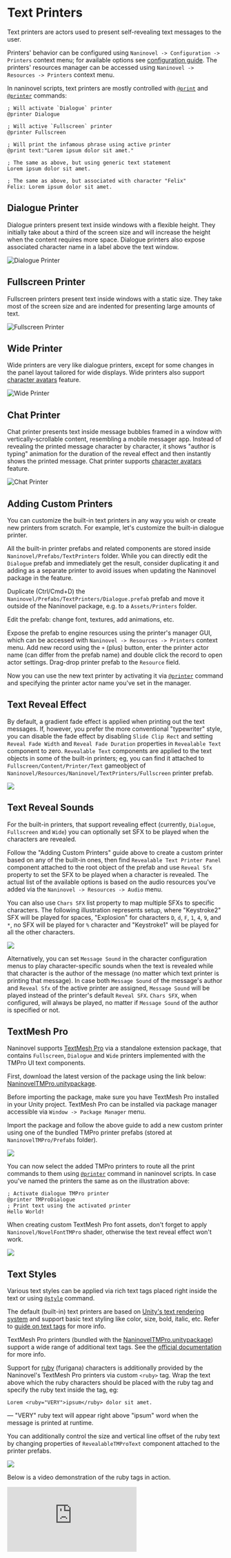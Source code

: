 # Text Printers

Text printers are actors used to present self-revealing text messages to the user. 

Printers' behavior can be configured using `Naninovel -> Configuration -> Printers` context menu; for available options see [configuration guide](/guide/configuration.md#printers). The printers' resources manager can be accessed using `Naninovel -> Resources -> Printers` context menu.

In naninovel scripts, text printers are mostly controlled with [`@print`](/api/#print) and [`@printer`](/api/#printer) commands:

```
; Will activate `Dialogue` printer
@printer Dialogue

; Will active `Fullscreen` printer
@printer Fullscreen

; Will print the infamous phrase using active printer
@print text:"Lorem ipsum dolor sit amet."

; The same as above, but using generic text statement
Lorem ipsum dolor sit amet.

; The same as above, but associated with character "Felix"
Felix: Lorem ipsum dolor sit amet.
```

## Dialogue Printer

Dialogue printers present text inside windows with a flexible height. They initially take about a third of the screen size and will increase the height when the content requires more space. Dialogue printers also expose associated character name in a label above the text window.

![Dialogue Printer](https://i.gyazo.com/73abe9eabc7b285109b08e77dbf75430.png)

## Fullscreen Printer

Fullscreen printers present text inside windows with a static size. They take most of the screen size and are indented for presenting large amounts of text. 

![Fullscreen Printer](https://i.gyazo.com/c7861949717f9b600b664365af53abbc.png)

## Wide Printer

Wide printers are very like dialogue printers, except for some changes in the panel layout tailored for wide displays. Wide printers also support [character avatars](/guide/characters.md#avatar-textures) feature.

![Wide Printer](https://i.gyazo.com/83c091c08846fa1cab8764a8d4dddeda.png)

## Chat Printer

Chat printer presents text inside message bubbles framed in a window with vertically-scrollable content, resembling a mobile messager app. Instead of revealing the printed message character by character, it shows "author is typing" animation for the duration of the reveal effect and then instantly shows the printed message. Chat printer supports [character avatars](/guide/characters.md#avatar-textures) feature.

![Chat Printer](https://i.gyazo.com/3c04aecabe7f754ffc9ce5452eeba270.png)

## Adding Custom Printers

You can customize the built-in text printers in any way you wish or create new printers from scratch. For example, let's customize the built-in dialogue printer. 

All the built-in printer prefabs and related components are stored inside `Naninovel/Prefabs/TextPrinters` folder. While you can directly edit the `Dialogue` prefab and immediately get the result, consider duplicating it and adding as a separate printer to avoid issues when updating the Naninovel package in the feature. 

Duplicate (Ctrl/Cmd+D) the `Naninovel/Prefabs/TextPrinters/Dialogue.prefab` prefab and move it outside of the Naninovel package, e.g. to a `Assets/Printers` folder. 

Edit the prefab: change font, textures, add animations, etc. 

Expose the prefab to engine resources using the printer's manager GUI, which can be accessed with `Naninovel -> Resources -> Printers` context menu. Add new record using the `+` (plus) button, enter the printer actor name (can differ from the prefab name) and double click the record to open actor settings. Drag-drop printer prefab to the `Resource` field.

Now you can use the new text printer by activating it via [`@printer`](/api/#printer) command and specifying the printer actor name you've set in the manager.

## Text Reveal Effect

By default, a gradient fade effect is applied when printing out the text messages. If, however, you prefer the more conventional "typewriter" style, you can disable the fade effect by disabling `Slide Clip Rect` and setting `Reveal Fade Width` and `Reveal Fade Duration` properties in `Revealable Text` component to zero. `Revealable Text` components are applied to the text objects in some of the built-in printers; eg, you can find it attached to `Fullscreen/Content/Printer/Text` gameobject of `Naninovel/Resources/Naninovel/TextPrinters/Fullscreen` printer prefab.

![](https://i.gyazo.com/3434d39dcaf6b501d3f3640fda84bf80.png)

## Text Reveal Sounds

For the built-in printers, that support revealing effect (currently, `Dialogue`, `Fullscreen` and `Wide`) you can optionally set SFX to be played when the characters are revealed. 

Follow the "Adding Custom Printers" guide above to create a custom printer based on any of the built-in ones, then find `Revealable Text Printer Panel` component attached to the root object of the prefab and use `Reveal Sfx` property to set the SFX to be played when a character is revealed. The actual list of the available options is based on the audio resources you've added via the `Naninovel -> Resources -> Audio` menu.

You can also use `Chars SFX` list property to map multiple SFXs to specific characters. The following illustration represents setup, where "Keystroke2" SFX will be played for spaces, "Explosion" for characters `D`, `d`, `F`, `1`, `4`, `9`, and `*`, no SFX will be played for `%` character and "Keystroke1" will be played for all the other characters.

![](https://i.gyazo.com/c51247254e262dca35267b3689460ad2.png)

Alternatively, you can set `Message Sound` in the character configuration menus to play character-specific sounds when the text is revealed while that character is the author of the message (no matter which text printer is printing that message). In case both `Message Sound` of the message's author and `Reveal Sfx` of the active printer are assigned, `Message Sound` will be played instead of the printer's default `Reveal SFX`. `Chars SFX`, when configured, will always be played, no matter if `Message Sound` of the author is specified or not.

## TextMesh Pro

Naninovel supports [TextMesh Pro](https://assetstore.unity.com/packages/essentials/beta-projects/textmesh-pro-84126) via a standalone extension package, that contains `Fullscreen`, `Dialogue` and `Wide` printers implemented with the TMPro UI text components.

First, download the latest version of the package using the link below: [NaninovelTMPro.unitypackage](https://github.com/Elringus/NaninovelTMPro/raw/master/NaninovelTMPro.unitypackage).

Before importing the package, make sure you have TextMesh Pro installed in your Unity project. TextMesh Pro can be installed via package manager accessible via `Window -> Package Manager` menu.

Import the package and follow the above guide to add a new custom printer using one of the bundled TMPro printer prefabs (stored at `NaninovelTMPro/Prefabs` folder). 

![](https://i.gyazo.com/afc905f1b1bc7e8f09133a8d593fd999.png)

You can now select the added TMPro printers to route all the print commands to them using [`@printer`](/api/#printer) command in naninovel scripts. In case you've named the printers the same as on the illustration above:

```
; Activate dialogue TMPro printer
@printer TMProDialogue
; Print text using the activated printer
Hello World!
```

When creating custom TextMesh Pro font assets, don't forget to apply `Naninovel/NovelFontTMPro` shader, otherwise the text reveal effect won't work.

![](https://i.gyazo.com/c82a336dc01c6d95c8af034ad31eea8d.png)

## Text Styles

Various text styles can be applied via rich text tags placed right inside the text or using [`@style`](/api/#style) command.

The default (built-in) text printers are based on [Unity's text rendering system](https://docs.unity3d.com/Manual/script-Text.html) and support basic text styling like color, size, bold, italic, etc. Refer to [guide on text tags](https://docs.unity3d.com/Manual/StyledText.html) for more info.

TextMesh Pro printers (bundled with the [NaninovelTMPro.unitypackage](https://github.com/Elringus/NaninovelTMPro/raw/master/NaninovelTMPro.unitypackage)) support a wide range of additional text tags. See the [official documentation](http://digitalnativestudios.com/textmeshpro/docs/rich-text/) for more info. 

Support for [ruby](https://en.wikipedia.org/wiki/Ruby_character) (furigana) characters is additionally provided by the Naninovel's TextMesh Pro printers via custom `<ruby>` tag. Wrap the text above which the ruby characters should be placed with the ruby tag and specify the ruby text inside the tag, eg:

```
Lorem <ruby="VERY">ipsum</ruby> dolor sit amet. 
```
— "VERY" ruby text will appear right above "ipsum" word when the message is printed at runtime.

You can additionally control the size and vertical line offset of the ruby text by changing properties of `RevealableTMProText` component attached to the printer prefabs.

![](https://i.gyazo.com/7e1e927c144f30353baaab2ac7b643c7.png)

Below is a video demonstration of the ruby tags in action.

<div class="video-container">
    <iframe src="https://www.youtube-nocookie.com/embed/aWdq7YxIxkE" frameborder="0" allow="accelerometer; autoplay; encrypted-media; gyroscope; picture-in-picture" allowfullscreen></iframe>
</div>
